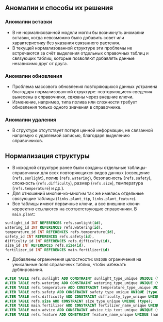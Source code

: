 ## Аномалии и способы их решения

### Аномалии вставки
- В не нормализованной модели могли бы возникнуть аномалии вставки, когда невозможно было добавить совет или характеристику без указания связанного растения.
- В текущей нормализованной структуре эти проблемы не встречаются за счёт выделения отдельных справочных таблиц и связующих таблиц, которые позволяют добавлять данные независимо друг от друга.

### Аномалии обновления
- Проблема массового обновления повторяющихся данных устранена благодаря нормализованной структуре: повторяющиеся сведения вынесены в справочники, связаны через внешние ключи.
- Изменение, например, типа полива или сложности требует обновления только одного значения в справочнике.

### Аномалии удаления
- В структуре отсутствует потеря ценной информации, не связанной напрямую с удаляемой записью, благодаря выделению справочников.

## Нормализация структуры

- В исходной структуре ранее были созданы отдельные таблицы-справочники для всех повторяющихся видов данных (освещение (`refs.sunlight`), полив (`refs.watering`), безопасность (`refs.safety`), сложность (`refs.difficulty`), размер (`refs.size`), температура (`refs.temperature`) и др.).
- Для отношений многие-ко-многим так же имелись отдельные связующие таблицы (`links.plant_tip`, `links.plant_feature`).
- Все таблицы имеют первичные ключи, а все внешние ключи корректно ссылаются на соответствующие справочники. В `main.plant`:
```sql
sunlight_id INT REFERENCES refs.sunlight(id),
watering_id INT REFERENCES refs.watering(id),
temperature_id INT REFERENCES refs.temperature(id),
safety_id INT REFERENCES refs.safety(id),
difficulty_id INT REFERENCES refs.difficulty(id),
size_id INT REFERENCES refs.size(id),
fertilizer_id INT REFERENCES main.fertilizer(id)
```
- Добавлены ограничения целостности: `UNIQUE` ограничения на уникальные поля справочных таблиц, чтобы избежать дублирования. 
```sql
ALTER TABLE refs.sunlight ADD CONSTRAINT sunlight_type_unique UNIQUE (type);
ALTER TABLE refs.watering ADD CONSTRAINT watering_type_unique UNIQUE (type);
ALTER TABLE refs.temperature ADD CONSTRAINT temperature_type_unique UNIQUE (type);
ALTER TABLE refs.safety ADD CONSTRAINT safety_type_unique UNIQUE (type);
ALTER TABLE refs.difficulty ADD CONSTRAINT difficulty_type_unique UNIQUE (type);
ALTER TABLE refs.size ADD CONSTRAINT size_type_unique UNIQUE (type);
ALTER TABLE main.fertilizer ADD CONSTRAINT fertilizer_name_unique UNIQUE (name);
ALTER TABLE main.advice ADD CONSTRAINT advice_tip_text_unique UNIQUE (tip_text);
ALTER TABLE refs.feature ADD CONSTRAINT feature_name_unique UNIQUE (name);
```